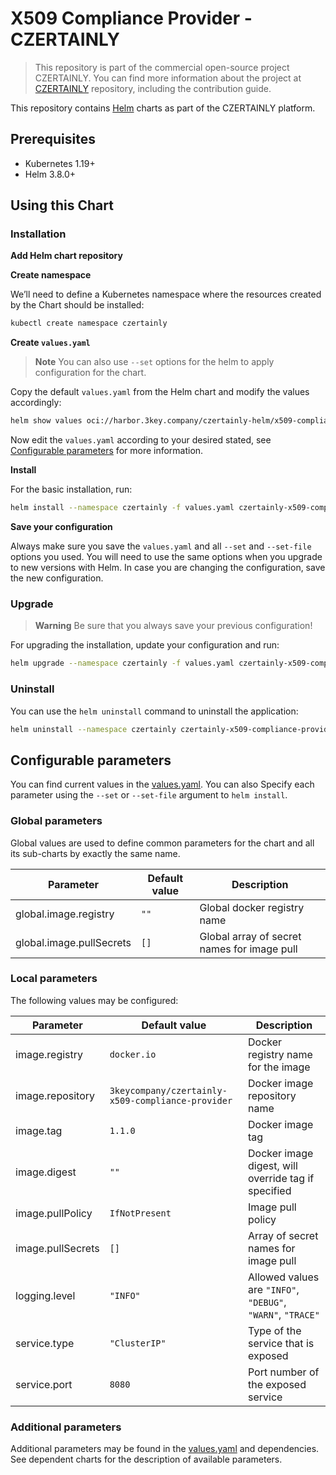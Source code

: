 # X509 Compliance Provider - CZERTAINLY

> This repository is part of the commercial open-source project CZERTAINLY. You can find more information about the project at [CZERTAINLY](https://github.com/3KeyCompany/CZERTAINLY) repository, including the contribution guide.

This repository contains [Helm](https://helm.sh/) charts as part of the CZERTAINLY platform.

## Prerequisites
- Kubernetes 1.19+
- Helm 3.8.0+

## Using this Chart

### Installation

**Add Helm chart repository**

**Create namespace**

We’ll need to define a Kubernetes namespace where the resources created by the Chart should be installed:
```bash
kubectl create namespace czertainly
```

**Create `values.yaml`**

> **Note**
> You can also use `--set` options for the helm to apply configuration for the chart.

Copy the default `values.yaml` from the Helm chart and modify the values accordingly:
```bash
helm show values oci://harbor.3key.company/czertainly-helm/x509-compliance-provider > values.yaml
```
Now edit the `values.yaml` according to your desired stated, see [Configurable parameters](#configurable-parameters) for more information.

**Install**

For the basic installation, run:
```bash
helm install --namespace czertainly -f values.yaml czertainly-x509-compliance-provider oci://harbor.3key.company/czertainly-helm/x509-compliance-provider
```

**Save your configuration**

Always make sure you save the `values.yaml` and all `--set` and `--set-file` options you used. You will need to use the same options when you upgrade to new versions with Helm. In case you are changing the configuration, save the new configuration.

### Upgrade

> **Warning**
> Be sure that you always save your previous configuration!

For upgrading the installation, update your configuration and run:
```bash
helm upgrade --namespace czertainly -f values.yaml czertainly-x509-compliance-provider oci://harbor.3key.company/czertainly-helm/x509-compliance-provider
```

### Uninstall

You can use the `helm uninstall` command to uninstall the application:
```bash
helm uninstall --namespace czertainly czertainly-x509-compliance-provider
```

## Configurable parameters

You can find current values in the [values.yaml](values.yaml).
You can also Specify each parameter using the `--set` or `--set-file` argument to `helm install`.

### Global parameters

Global values are used to define common parameters for the chart and all its sub-charts by exactly the same name.

| Parameter                | Default value | Description                                 |
|--------------------------|---------------|---------------------------------------------|
| global.image.registry    | `""`          | Global docker registry name                 |
| global.image.pullSecrets | `[]`          | Global array of secret names for image pull |

### Local parameters

The following values may be configured:

| Parameter         | Default value                                     | Description                                                 |
|-------------------|---------------------------------------------------|-------------------------------------------------------------|
| image.registry    | `docker.io`                                       | Docker registry name for the image                          |
| image.repository  | `3keycompany/czertainly-x509-compliance-provider` | Docker image repository name                                |
| image.tag         | `1.1.0`                                           | Docker image tag                                            |
| image.digest      | `""`                                              | Docker image digest, will override tag if specified         |
| image.pullPolicy  | `IfNotPresent`                                    | Image pull policy                                           |
| image.pullSecrets | `[]`                                              | Array of secret names for image pull                        |
| logging.level     | `"INFO"`                                          | Allowed values are `"INFO"`, `"DEBUG"`, `"WARN"`, `"TRACE"` |
| service.type      | `"ClusterIP"`                                     | Type of the service that is exposed                         |
| service.port      | `8080`                                            | Port number of the exposed service                          |

### Additional parameters

Additional parameters may be found in the [values.yaml](values.yaml) and dependencies.
See dependent charts for the description of available parameters.